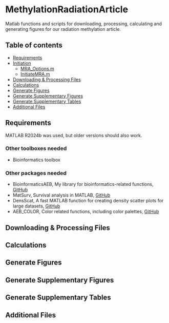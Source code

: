 # MethylationRadiationArticle
Matlab functions and scripts for downloading, processing, calculating and generating figures for our radiation methylation article. 

 
## Table of contents
* [Requirements](#Requirements)
* [Initiation](#Initiation)
	* [MRA_Options.m](#MRA_Options.m)
	* [InitiateMRA.m](#InitiateMRA.m)
* [Downloading & Processing Files](#Downloading-&-Processing-Files)
* [Calculations](#Calculations)
* [Generate Figures](#Generate-Figures)
* [Generate Supplementary Figures](#Generate-Supplementary-Figures)
* [Generate Supplementary Tables](#Generate-Supplementary-Tabels)
* [Additional Files](#Additional-Files)

## Requirements
MATLAB R2024b was used, but older versions should also work.
### Other toolboxes needed
* Bioinformatics toolbox

### Other packages needed
* BioinformaticsAEB, My library for bioinformatics-related functions, [GitHub](https://github.com/aebergl/BioinformaticsAEB)
* MatSurv, Survival analysis in MATLAB, [GitHub](https://github.com/aebergl/MatSurv)
* DensScat, A fast MATLAB function for creating density scatter plots for large datasets, [GitHub](https://github.com/aebergl/DensScat)
* AEB_COLOR, Color related functions, including color palettes, [GitHub](https://github.com/aebergl/AEB_COLOR)

## Downloading & Processing Files 

## Calculations ##

## Generate Figures ##

## Generate Supplementary Figures ##

## Generate Supplementary Tables ##

## Additional Files ##




